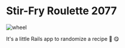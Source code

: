 # Stir-Fry Roulette 2077

![wheel](https://github.com/Cheezmeister/sfr2077/assets/576853/73f51a3a-be8f-4379-8efe-87ec3f808ae5)

It's a little Rails app to randomize a recipe 🤷 😋 
